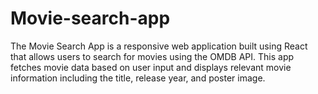 # Movie-search-app
The Movie Search App is a responsive web application built using React that allows users to search for movies using the OMDB API. This app fetches movie data based on user input and displays relevant movie information including the title, release year, and poster image.
